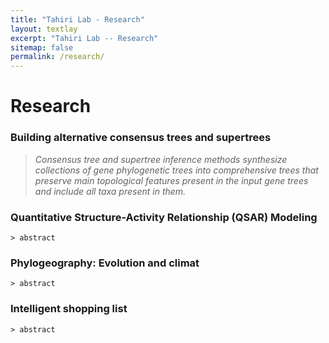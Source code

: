 ```yaml
---
title: "Tahiri Lab - Research"
layout: textlay
excerpt: "Tahiri Lab -- Research"
sitemap: false
permalink: /research/
---
```


# Research 

### Building alternative consensus trees and supertrees

>*Consensus tree and supertree inference methods synthesize collections of gene phylogenetic trees into comprehensive trees that preserve main topological features present in the input gene trees and include all taxa present in them.*
   
<!-- Consensus tree and supertree inference methods synthesize collections of gene phylogenetic trees into comprehensive trees that preserve main topological features present in the input gene trees and include all taxa present in them. We introduced a new systematic method for inferring multiple alternative consensus trees and supertrees from a given set of phylogenetic trees, which can be defined either on the same set of taxa (case of multiple consensus trees) or on different sets of taxa with incomplete taxon overlap (case of multiple super-trees). The inferred alternative consensus trees and supertrees represent the most important evolutionary patterns characterizing a given set of gene phylogenies and are usually much better resolved than a single consensus tree or supertree inferred by traditional methods. Thus, a multiple consensus tree or supertree inference approach has the potential to build supertrees that retain much more plausible information from the input gene trees. A single consensus tree or supertree could be an appropriate representation of a given set of gene trees only if all of them, or a large majority of them, follow the same evolutionary patterns. The presented method allows one to identify ensembles of genes that underwent similar hor-izontal gene transfer, hybridization and intragenic/intergenic recombination events, or those that were affected by similar ancient duplication events during their evolution. -->

<!--<img src="{{ site.url }}{{ site.baseurl }}/images/pubpic/COVID19.png" class="img-responsive" width="100%" style="float: center" />
<div style="text-align: right">
  Source : Tahiri, Fichet, and Makarenkov (2021) <br>
</div> -->

### Quantitative Structure-Activity Relationship (QSAR) Modeling
    > abstract
<!--The increasing diversity of environmental chemicals in the environment, some of which may be developmental toxicants, is a public health concern. The aim of this work was to contribute to the development of rapid and effective methods to assess prenatal exposure. Quantitative structure-activity relationships (QSAR) modeling has emerged as a promising method in the development of a predictive model for the placental transfer of contaminants. Fetal to maternal plasma or serum concentration ratios for 105 chemicals were extracted from the literature, and 214 molecular descriptors were generated for each of these chemicals. Ten predictive models were built using Molecular Operating Environment (MOE) software, and the Python and R programming languages. Training and test datasets were used, respectively, to build and validate the models. The Applicability Domain Tool v1.0 was used to determine the applicability domain. The models developed with the partial least squares regression method in MOE and SuperLearner in R, showed the best precision and predictivity, with internal coefficients of determination (R<sup>2</sup>) of 0.88 and 0.82, cross-validated R<sup>2</sup><sub>s</sub> of 0.72 and 0.57, and external R<sup>2</sup><sub>s</sub> of 0.73 and 0.74, respectively. The inclusion of all test chemicals by the domain of applicability demonstrated the reliability and relevance of the model predictions. The results obtained demonstrate that QSAR modeling can help quantify placental transfer of environmental chemicals. -->

<!--<img src="{{ site.url }}{{ site.baseurl }}/images/pubpic/pipelineQSAR.png" class="img-responsive" width="100%" style="float: center" />
<div style="text-align: right">
  Source : Lévêque<sup>\#</sup>, Tahiri<sup>\#</sup>, Goldsmith, and Verner (2021) <br>
  <sup>\#</sup>Contributed equally
</div>-->

### Phylogeography: Evolution and climat
    > abstract

### Intelligent shopping list
    > abstract
> 
<!--### ... and more.-->
